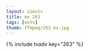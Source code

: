 ```yaml
--- 
layout: sieutv
title: mx 263
tags: [mxtv]
thumb: ffmpeg/263_mx.jpg
---
```

{% include tvadv key="263" %} 
